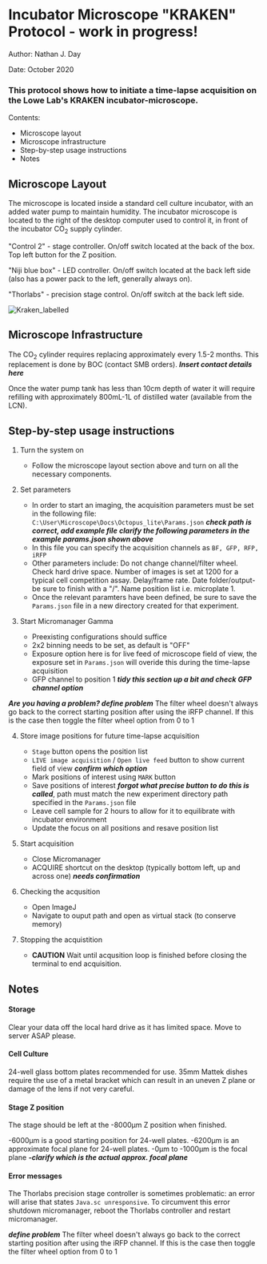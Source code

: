 # Incubator Microscope "KRAKEN" Protocol - work in progress!

Author: Nathan J. Day

Date: October 2020

### This protocol shows how to initiate a time-lapse acquisition on the Lowe Lab's KRAKEN incubator-microscope. 

Contents: 

- Microscope layout
- Microscope infrastructure 
- Step-by-step usage instructions
- Notes

## Microscope Layout

The microscope is located inside a standard cell culture incubator, with an added water pump to maintain humidity. The incubator microscope is located to the right of the desktop computer used to control it, in front of the incubator CO<sub>2</sub> supply cylinder. 

"Control 2" - stage controller. On/off switch located at the back of the box. Top left button for the Z position. 

"Niji blue box" - LED controller. On/off switch located at the back left side (also has a power pack to the left, generally always on). 

"Thorlabs" - precision stage control. On/off switch at the back left side. 

![Kraken_labelled](https://user-images.githubusercontent.com/16838461/111985628-be135480-8b04-11eb-8765-0c87603f3bde.png)


## Microscope Infrastructure

The CO<sub>2</sub> cylinder requires replacing approximately every 1.5-2 months. This replacement is done by BOC (contact SMB orders). 
**_Insert contact details here_** 

Once the water pump tank has less than 10cm depth of water it will require refilling with approximately 800mL-1L of distilled water (available from the LCN).

## Step-by-step usage instructions

1. Turn the system on 

    - Follow the microscope layout section above and turn on all the necessary components. 

2. Set parameters

    - In order to start an imaging, the acquisition parameters must be set in the following file:
        `C:\User\Microscope\Docs\Octopus_lite\Params.json` **_check path is correct, add example file_**
    **_clarify the following parameters in the example params.json shown above_**
    - In this file you can specify the acquisition channels as `BF, GFP, RFP, iRFP`
    - Other parameters include: 
        Do not change channel/filter wheel. Check hard drive space. Number of images is set at 1200 for a typical cell competition assay. Delay/frame rate. Date folder/output- be sure to finish with a "/". Name position list i.e. microplate 1. 
    - Once the relevant paramters have been defined, be sure to save the `Params.json` file in a new directory created for that experiment.


3. Start Micromanager Gamma

    - Preexisting configurations should suffice
    - 2x2 binning needs to be set, as default is "OFF"
    - Exposure option here is for live feed of microscope field of view, the exposure set in `Params.json` will overide this during the time-lapse acquisition
    - GFP channel to position 1
    **_tidy this section up a bit and check GFP channel option_**
    
**_Are you having a problem? define problem_** The filter wheel doesn't always go back to the correct starting position after using the iRFP channel. If this is the case then toggle the filter wheel option from 0 to 1
    
4. Store image positions for future time-lapse acquisition

    - `Stage` button opens the position list
    - `LIVE image acquisition` / `Open live feed` button to show current field of view **_confirm which option_**
    - Mark positions of interest using `MARK` button
    - Save positions of interest **_forgot what precise button to do this is called_**, path must match the new experiment directory path specified in the `Params.json` file
    - Leave cell sample for 2 hours to allow for it to equilibrate with incubator environment
    - Update the focus on all positions and resave position list
    
5. Start acquisition

    - Close Micromanager
    - ACQUIRE shortcut on the desktop (typically bottom left, up and across one) **_needs confirmation_**
    
6. Checking the acqusition 

    - Open ImageJ
    - Navigate to ouput path and open as virtual stack (to conserve memory)
    
    
7. Stopping the acquistition 

    - **CAUTION** Wait until acqusition loop is finished before closing the terminal to end acquisition. 
    

## Notes

#### Storage

Clear your data off the local hard drive as it has limited space. Move to server ASAP please. 

#### Cell Culture 

24-well glass bottom plates recommended for use. 35mm Mattek dishes require the use of a metal bracket which can result in an uneven Z plane or damage of the lens if not very careful. 

#### Stage Z position

The stage should be left at the -8000μm Z position when finished.

-6000μm is a good starting position for 24-well plates. -6200μm is an approximate focal plane for 24-well plates. -0μm to -1000μm is the focal plane  **_-clarify which is the actual approx. focal plane_** 

#### Error messages

The Thorlabs precision stage controller is sometimes problematic: an error will arise that states `Java.sc unresponsive`. To circumvent this error shutdown micromanager, reboot the Thorlabs controller and restart micromanager.

**_define problem_** The filter wheel doesn't always go back to the correct starting position after using the iRFP channel. If this is the case then toggle the filter wheel option from 0 to 1

